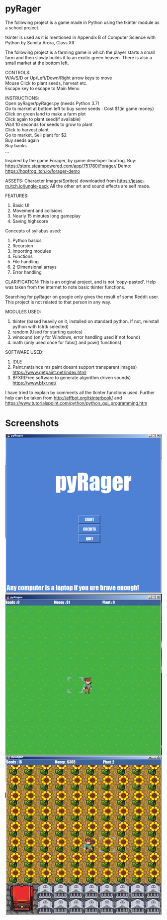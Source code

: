 # pyRager
The following project is a game made in Python using the tkinter module as a school project.

tkinter is used as it is mentioned in Appendix B of Computer Science with Python
by Sumita Arora, Class XII

The following project is a farming game in which the player starts a small farm and then
slowly builds it to an exotic green heaven.
There is also a small market at the bottom left.

CONTROLS:  
W/A/S/D or Up/Left/Down/Right arrow keys to move  
Mouse Click to plant seeds, harvest etc.  
Escape key to escape to Main Menu  

INSTRUCTIONS:  
Open pyRager/pyRager.py (needs Python 3.7)  
Go to market at bottom left to buy some seeds : Cost $1(in game money)  
Click on green land to make a farm plot  
Click again to plant seed(if available)  
Wait 10 seconds for seeds to grow to plant  
Click to harvest plant  
Go to market, Sell plant for $2  
Buy seeds again  
Buy banks  
...

Inspired by the game Forager, by game developer hopfrog.
Buy: https://store.steampowered.com/app/751780/Forager/
Demo: https://hopfrog.itch.io/forager-demo

ASSETS:
Character Images(Sprites) downloaded from https://jesse-m.itch.io/jungle-pack
All the other art and sound effects are self made.

FEATURES:
1. Basic UI
2. Movement and collsions
3. Nearly 15 minutes long gameplay
4. Saving highscore

Concepts of syllabus used:
1. Python basics
2. Recursion
3. Importing modules
4. Functions
5. File handling
6. 2-Dimensional arrays
7. Error handling

CLARIFICATION:
This is an original project, and is not 'copy-pasted'. Help was taken from the internet to note basic tkinter
functions.

Searching for pyRager on google only gives the result of some Reddit user. This project is not related to that
person in any way.

MODULES USED:
1. tkinter (based heavily on it, installed on standard python. If not, reinstall python with tcl/tk selected)
2. random (Used for starting quotes)
3. winsound (only for Windows, error handling used if not found)
4. math (only used once for fabs() and pow() functions)

SOFTWARE USED:
1. IDLE
2. Paint.net(since ms paint doesnt support transparent images)  https://www.getpaint.net/index.html
3. BFXR(Free software to generate algorithm driven sounds)  https://www.bfxr.net/

I have tried to explain by comments all the tkinter functions used.
Further help can be taken from http://effbot.org/tkinterbook/ and
https://www.tutorialspoint.com/python/python_gui_programming.htm

# Screenshots
![Start Screen](readmeImages/pyrager0.png)
![Game at beginning](readmeImages/pyrager1.png)
![Gam at end](readmeImages/pyrager2.png)

